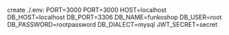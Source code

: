 create ./.env:
PORT=3000
PORT=3000
HOST=localhost
DB_HOST=localhost
DB_PORT=3306
DB_NAME=funkoshop
DB_USER=root
DB_PASSWORD=rootpassword
DB_DIALECT=mysql
JWT_SECRET=secret